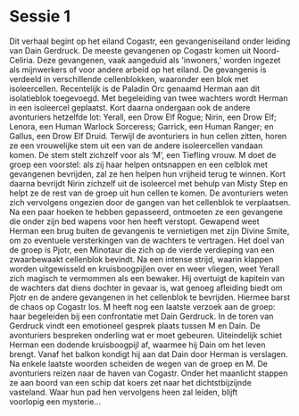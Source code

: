 # Sessie 1
Dit verhaal begint op het eiland Cogastr, een gevangeniseiland onder leiding van Dain Gerdruck. De meeste gevangenen op Cogastr komen uit Noord-Celiria. Deze gevangenen, vaak aangeduid als 'inwoners,' worden ingezet als mijnwerkers of voor andere arbeid op het eiland. De gevangenis is verdeeld in verschillende cellenblokken, waaronder een blok met isoleercellen. Recentelijk is de Paladin Orc genaamd Herman aan dit isolatieblok toegevoegd. Met begeleiding van twee wachters wordt Herman in een isoleercel geplaatst. Kort daarna ondergaan ook de andere avonturiers hetzelfde lot: Yerall, een Drow Elf Rogue; Nirin, een Drow Elf; Lenora, een Human Warlock Sorceress; Garrick, een Human Ranger; en Gallus, een Drow Elf Druid.
Terwijl de avonturiers in hun cellen zitten, horen ze een vrouwelijke stem uit een van de andere isoleercellen vandaan komen. De stem stelt zichzelf voor als ‘M’, een Tiefling vrouw. M doet de groep een voorstel: als zij haar helpen ontsnappen en een celblok met gevangenen bevrijden, zal ze hen helpen hun vrijheid terug te winnen. Kort daarna bevrijdt Nirin zichzelf uit de isoleercel met behulp van Misty Step en helpt ze de rest van de groep uit hun cellen te komen. De avonturiers weten zich vervolgens ongezien door de gangen van het cellenblok te verplaatsen.
Na een paar hoeken te hebben gepasseerd, ontmoeten ze een gevangene die onder zijn bed wapens voor hen heeft verstopt. Gewapend weet Herman een brug buiten de gevangenis te vernietigen met zijn Divine Smite, om zo eventuele versterkingen van de wachters te vertragen. Het doel van de groep is Pjotr, een Minotaur die zich op de vierde verdieping van een zwaarbewaakt cellenblok bevindt. Na een intense strijd, waarin klappen worden uitgewisseld en kruisboogpijlen over en weer vliegen, weet Yerall zich magisch te vermommen als een bewaker. Hij overtuigt de kapitein van de wachters dat diens dochter in gevaar is, wat genoeg afleiding biedt om Pjotr en de andere gevangenen in het cellenblok te bevrijden. Hiermee barst de chaos op Cogastr los.
M heeft nog een laatste verzoek aan de groep: haar begeleiden bij een confrontatie met Dain Gerdruck. In de toren van Gerdruck vindt een emotioneel gesprek plaats tussen M en Dain. De avonturiers bespreken onderling wat er moet gebeuren. Uiteindelijk schiet Herman een dodende kruisboogpijl af, waarmee hij Dain om het leven brengt. Vanaf het balkon kondigt hij aan dat Dain door Herman is verslagen.
Na enkele laatste woorden scheiden de wegen van de groep en M. De avonturiers reizen naar de haven van Cogastr. Onder het maanlicht stappen ze aan boord van een schip dat koers zet naar het dichtstbijzijnde vasteland. Waar hun pad hen vervolgens heen zal leiden, blijft voorlopig een mysterie...